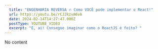 ```yaml
---
  title: "ENGENHARIA REVERSA 🔥 Como VOCÊ pode implementar o React!"
  url: https://youtu.be/rCJJkzvA6vA
  date: 2024-02-14T14:27:47.000Z
  postType: YOUTUBE_VIDEO
  excerpt: "E, ai! Consegue imaginar como o ReactJS é feito? "
---
```

  
  No content
  
